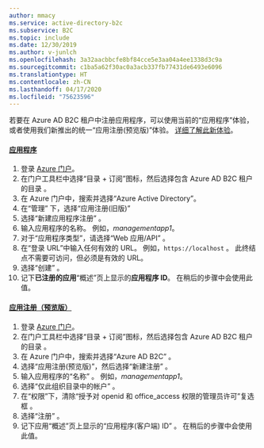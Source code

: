 ```yaml
---
author: mmacy
ms.service: active-directory-b2c
ms.subservice: B2C
ms.topic: include
ms.date: 12/30/2019
ms.author: v-junlch
ms.openlocfilehash: 3a32aacbbcfe8bf84cce5e3aa04a4ee1338d3c9a
ms.sourcegitcommit: c1ba5a62f30ac0a3acb337fb77431de6493e6096
ms.translationtype: HT
ms.contentlocale: zh-CN
ms.lasthandoff: 04/17/2020
ms.locfileid: "75623596"
---
```

若要在 Azure AD B2C 租户中注册应用程序，可以使用当前的“应用程序”体验，  或者使用我们新推出的统一“应用注册(预览版)”体验。  [详细了解此新体验](/active-directory/develop/app-registrations-training-guide-for-app-registrations-legacy-users)。

#### <a name="applications"></a>[应用程序](#tab/applications/)

1. 登录 [Azure 门户](https://portal.azure.cn)。
1. 在门户工具栏中选择“目录 + 订阅”图标，然后选择包含 Azure AD B2C 租户的目录  。
1. 在 Azure 门户中，搜索并选择“Azure Active Directory”。 
1. 在“管理”  下，选择“应用注册(旧版)” 
1. 选择“新建应用程序注册”  。
1. 输入应用程序的名称。 例如，*managementapp1*。
1. 对于“应用程序类型”，请选择“Web 应用/API”   。
1. 在“登录 URL”中输入任何有效的 URL。  例如，`https://localhost` 。 此终结点不需要可访问，但必须是有效的 URL。
1. 选择“创建”  。
1. 记下**已注册的应用**“概述”页上显示的**应用程序 ID**。 在稍后的步骤中会使用此值。

#### <a name="app-registrations-preview"></a>[应用注册（预览版）](#tab/app-reg-preview/)

1. 登录 [Azure 门户](https://portal.azure.cn)。
1. 在门户工具栏中选择“目录 + 订阅”图标，然后选择包含 Azure AD B2C 租户的目录  。
1. 在 Azure 门户中，搜索并选择“Azure AD B2C”  。
1. 选择“应用注册(预览版)”，然后选择“新建注册”   。
1. 输入应用程序的“名称”  。 例如，*managementapp1*。
1. 选择“仅此组织目录中的帐户”  。
1. 在“权限”下，清除“授予对 openid 和 office_access 权限的管理员许可”复选框   。
1. 选择“注册”  。
1. 记下应用“概述”页上显示的“应用程序(客户端) ID”  。 在稍后的步骤中会使用此值。

